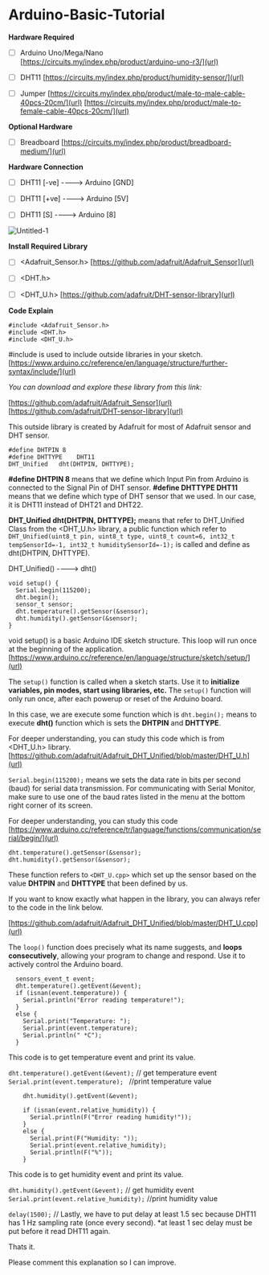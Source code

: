 # Arduino-Basic-Tutorial

**Hardware Required**

- [ ] Arduino Uno/Mega/Nano
[https://circuits.my/index.php/product/arduino-uno-r3/](url)

- [ ] DHT11
[https://circuits.my/index.php/product/humidity-sensor/](url)

- [ ] Jumper
[https://circuits.my/index.php/product/male-to-male-cable-40pcs-20cm/](url)
[https://circuits.my/index.php/product/male-to-female-cable-40pcs-20cm/](url)

**Optional Hardware**

- [ ] Breadboard
[https://circuits.my/index.php/product/breadboard-medium/](url)


**Hardware Connection**

- [ ] DHT11 [-ve]  ---->  Arduino [GND] 
- [ ] DHT11 [+ve]  ---->  Arduino [5V] 
- [ ] DHT11 [S]  ---->  Arduino [8] 


![Untitled-1](https://user-images.githubusercontent.com/60383798/73266019-f6075c00-41cd-11ea-9de9-16ba9b1fa0a4.jpg)

**Install Required Library**

- [ ] <Adafruit_Sensor.h>
[https://github.com/adafruit/Adafruit_Sensor](url)

- [ ] <DHT.h>
- [ ] <DHT_U.h>
[https://github.com/adafruit/DHT-sensor-library](url)


**Code Explain**

```
#include <Adafruit_Sensor.h>
#include <DHT.h>
#include <DHT_U.h>
```

#include is used to include outside libraries in your sketch.
[https://www.arduino.cc/reference/en/language/structure/further-syntax/include/](url)

_You can download and explore these library from this link:_

[https://github.com/adafruit/Adafruit_Sensor](url)
[https://github.com/adafruit/DHT-sensor-library](url)

This outside library is created by Adafruit for most of Adafruit sensor and DHT sensor.

```
#define DHTPIN 8   
#define DHTTYPE    DHT11
DHT_Unified   dht(DHTPIN, DHTTYPE);
```

**#define DHTPIN 8** means that we define which Input Pin from Arduino is connected to the Signal Pin of DHT sensor.
**#define DHTTYPE  DHT11** means that we define which type of DHT sensor that we used. In our case, it is DHT11 instead of DHT21 and DHT22.


**DHT_Unified   dht(DHTPIN, DHTTYPE);** means that refer to DHT_Unified Class from the <DHT_U.h> library, a public function which refer to 
`DHT_Unified(uint8_t pin, uint8_t type, uint8_t count=6, int32_t tempSensorId=-1, int32_t humiditySensorId=-1);` 
is called and define as dht(DHTPIN, DHTTYPE).

DHT_Unified()   ---->    dht() 

```
void setup() {
  Serial.begin(115200);
  dht.begin();
  sensor_t sensor;
  dht.temperature().getSensor(&sensor);
  dht.humidity().getSensor(&sensor);
}
```

void setup() is a basic Arduino IDE sketch structure. This loop will run once at the beginning of the application. 
[https://www.arduino.cc/reference/en/language/structure/sketch/setup/](url)


The `setup()` function is called when a sketch starts. Use it to **initialize variables, pin modes, start using libraries, etc.** The `setup()` function will only run once, after each powerup or reset of the Arduino board.

In this case, we are execute some function which is 
`dht.begin();` means to execute **dht()** function which is sets the **DHTPIN** and **DHTTYPE**. 

For deeper understanding, you can study this code which is from <DHT_U.h> library.
[https://github.com/adafruit/Adafruit_DHT_Unified/blob/master/DHT_U.h](url)


`Serial.begin(115200);` means we sets the data rate in bits per second (baud) for serial data transmission. For communicating with Serial Monitor, make sure to use one of the baud rates listed in the menu at the bottom right corner of its screen.

For deeper understanding, you can study this code
[https://www.arduino.cc/reference/tr/language/functions/communication/serial/begin/](url)


```
dht.temperature().getSensor(&sensor);
dht.humidity().getSensor(&sensor);
```
These function refers to `<DHT_U.cpp>` which set up the sensor based on the value **DHTPIN** and **DHTTYPE** that been defined by us.

If you want to know exactly what happen in the library, you can always refer to the code in the link below.

[https://github.com/adafruit/Adafruit_DHT_Unified/blob/master/DHT_U.cpp](url)



The `loop()` function does precisely what its name suggests, and **loops consecutively**, allowing your program to change and respond. Use it to actively control the Arduino board.

```
  sensors_event_t event;  
  dht.temperature().getEvent(&event); 
  if (isnan(event.temperature)) {
    Serial.println("Error reading temperature!");
  }
  else {
    Serial.print("Temperature: ");
    Serial.print(event.temperature);
    Serial.println(" *C");
  }
```
This code is to get temperature event and print its value.

`dht.temperature().getEvent(&event);`  // get temperature event
`Serial.print(event.temperature); ` //print temperature value


```
    dht.humidity().getEvent(&event);
    
    if (isnan(event.relative_humidity)) {
      Serial.println(F("Error reading humidity!"));
    }
    else {
      Serial.print(F("Humidity: "));
      Serial.print(event.relative_humidity);
      Serial.println(F("%"));
    }
```

This code is to get humidity event and print its value.

`dht.humidity().getEvent(&event);`  // get humidity event
`Serial.print(event.relative_humidity);`   //print humidity value

`delay(1500);`  // Lastly, we have to put delay at least 1.5 sec because DHT11 has 1 Hz sampling rate (once every second).
*at least 1 sec delay must be put before it read DHT11 again.

Thats it. 


Please comment this explanation so I can improve.
